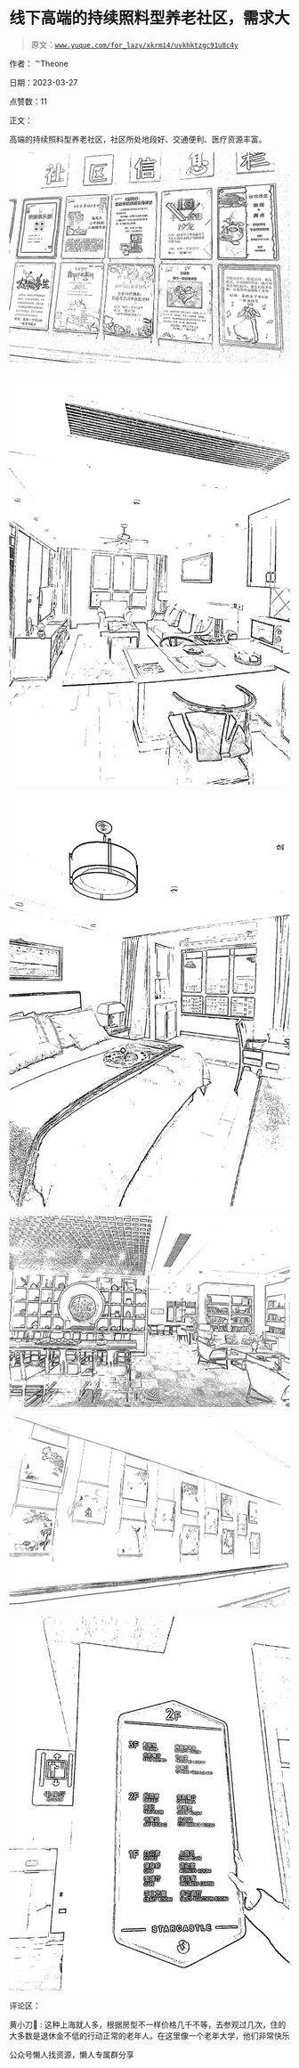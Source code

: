 # 线下高端的持续照料型养老社区，需求大

> 原文：[`www.yuque.com/for_lazy/xkrm14/uvkhktzgc91u8c4y`](https://www.yuque.com/for_lazy/xkrm14/uvkhktzgc91u8c4y)



作者： ℡Theone



日期：2023-03-27



点赞数：11



正文：



高端的持续照料型养老社区，社区所处地段好、交通便利、医疗资源丰富。



![](img/015dcc5f80c4221d8e3ef10a9fd0f976.png)  

![](img/7a0221f50cda0d2549b0e040044282c8.png)  

![](img/e4b2fe4f9557d640152e479712e9177b.png)  

![](img/f24bedd4ee81722ad2a64f39a961b65f.png)  

![](img/6b2c785cba93656584b29bb0aa11052e.png)  

![](img/19fa17ff68c32f7b586e536be37ce27f.png)  

评论区：



黄小刀🔪 : 这种上海就人多，根据房型不一样价格几千不等，去参观过几次，住的大多数是退休金不低的行动正常的老年人。在这里像一个老年大学，他们非常快乐



公众号懒人找资源，懒人专属群分享

</ne-p></ne-p></ne-p></ne-p></ne-p></ne-p>